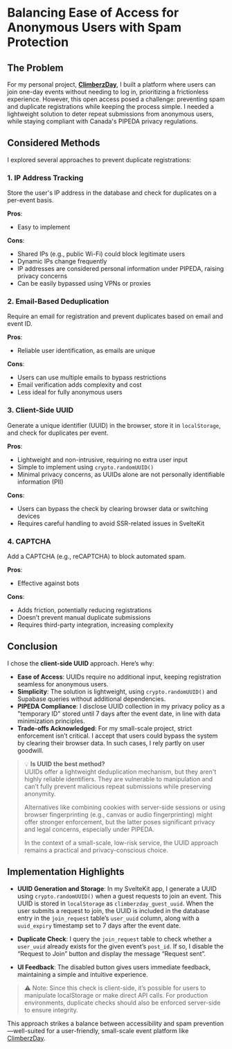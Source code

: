 # Balancing Ease of Access for Anonymous Users with Spam Protection

## The Problem

For my personal project, [**ClimberzDay**](https://climberz.day), I built a platform where users can join one-day events without needing to log in, prioritizing a frictionless experience. However, this open access posed a challenge: preventing spam and duplicate registrations while keeping the process simple. I needed a lightweight solution to deter repeat submissions from anonymous users, while staying compliant with Canada's PIPEDA privacy regulations.

## Considered Methods

I explored several approaches to prevent duplicate registrations:

### 1. IP Address Tracking

Store the user's IP address in the database and check for duplicates on a per-event basis.

**Pros**:
- Easy to implement

**Cons**:
- Shared IPs (e.g., public Wi-Fi) could block legitimate users
- Dynamic IPs change frequently
- IP addresses are considered personal information under PIPEDA, raising privacy concerns
- Can be easily bypassed using VPNs or proxies

### 2. Email-Based Deduplication

Require an email for registration and prevent duplicates based on email and event ID.

**Pros**:
- Reliable user identification, as emails are unique

**Cons**:
- Users can use multiple emails to bypass restrictions
- Email verification adds complexity and cost
- Less ideal for fully anonymous users

### 3. Client-Side UUID

Generate a unique identifier (UUID) in the browser, store it in `localStorage`, and check for duplicates per event.

**Pros**:
- Lightweight and non-intrusive, requiring no extra user input
- Simple to implement using `crypto.randomUUID()`
- Minimal privacy concerns, as UUIDs alone are not personally identifiable information (PII)

**Cons**:
- Users can bypass the check by clearing browser data or switching devices
- Requires careful handling to avoid SSR-related issues in SvelteKit

### 4. CAPTCHA

Add a CAPTCHA (e.g., reCAPTCHA) to block automated spam.

**Pros**:
- Effective against bots

**Cons**:
- Adds friction, potentially reducing registrations
- Doesn’t prevent manual duplicate submissions
- Requires third-party integration, increasing complexity

## Conclusion

I chose the **client-side UUID** approach. Here’s why:

- **Ease of Access**: UUIDs require no additional input, keeping registration seamless for anonymous users.
- **Simplicity**: The solution is lightweight, using `crypto.randomUUID()` and Supabase queries without additional dependencies.
- **PIPEDA Compliance**: I disclose UUID collection in my privacy policy as a "temporary ID" stored until 7 days after the event date, in line with data minimization principles.
- **Trade-offs Acknowledged**: For my small-scale project, strict enforcement isn’t critical. I accept that users could bypass the system by clearing their browser data. In such cases, I rely partly on user goodwill.

> 💡 **Is UUID the best method?**  
> UUIDs offer a lightweight deduplication mechanism, but they aren't highly reliable identifiers. They are vulnerable to manipulation and can’t fully prevent malicious repeat submissions while preserving anonymity.  
>
> Alternatives like combining cookies with server-side sessions or using browser fingerprinting (e.g., canvas or audio fingerprinting) might offer stronger enforcement, but the latter poses significant privacy and legal concerns, especially under PIPEDA.  
>
> In the context of a small-scale, low-risk service, the UUID approach remains a practical and privacy-conscious choice.

## Implementation Highlights

- **UUID Generation and Storage**: In my SvelteKit app, I generate a UUID using `crypto.randomUUID()` when a guest requests to join an event. This UUID is stored in `localStorage` as `climberzday_guest_uuid`. When the user submits a request to join, the UUID is included in the database entry in the `join_request` table’s `user_uuid` column, along with a `uuid_expiry` timestamp set to 7 days after the event date.

- **Duplicate Check**: I query the `join_request` table to check whether a `user_uuid` already exists for the given event’s `post_id`. If so, I disable the “Request to Join” button and display the message “Request sent”.

- **UI Feedback**: The disabled button gives users immediate feedback, maintaining a simple and intuitive experience.

> ⚠️ Note: Since this check is client-side, it’s possible for users to manipulate localStorage or make direct API calls. For production environments, duplicate checks should also be enforced server-side to ensure integrity.

This approach strikes a balance between accessibility and spam prevention—well-suited for a user-friendly, small-scale event platform like [ClimberzDay](https://climberz.day).
